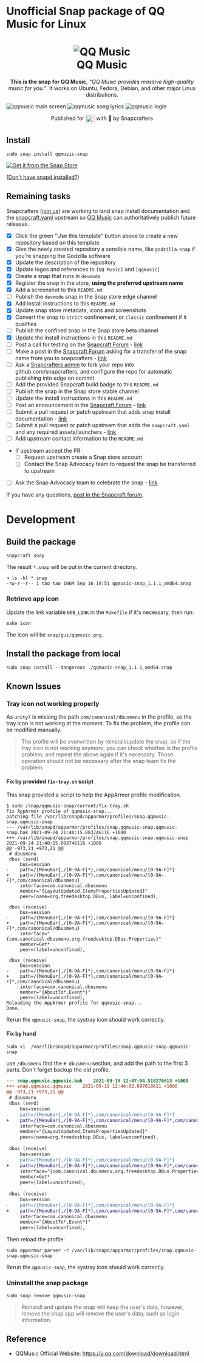 # Unofficial Snap package of QQ Music for Linux

<h1 align="center">
  <img src="./snap/gui/qqmusic.png" alt="QQ Music">
  <br />
  QQ Music
</h1>

<p align="center"><b>This is the snap for QQ Music</b>, <i>“QQ Music provides massive high-quality music for you.”</i>. It works on Ubuntu, Fedora, Debian, and other major Linux
distributions.</p>

<!-- Uncomment and modify this when you are provided a build status badge
<p align="center">
<a href="https://snapcraft.io/qqmusic">
  <img alt="enpass" src="https://snapcraft.io/qqmusic/badge.svg" />
</a>
<a href="https://snapcraft.io/qqmusic">
  <img alt="enpass" src="https://snapcraft.io/qqmusic/trending.svg?name=0" />
</a>
</p>
-->

![qqmusic main screen](doc/screenshot-main.png?raw=true "qqmusic main screen")
![qqmusic song lyrics](doc/screenshot-lyrics.png?raw=true "qqmusic song lyrics")
![qqmusic login](doc/screenshot-login.png?raw=true "qqmusic login")


<p align="center">Published for <img src="https://raw.githubusercontent.com/anythingcodes/slack-emoji-for-techies/gh-pages/emoji/tux.png" align="top" width="24" /> with 💝 by Snapcrafters</p>

## Install

    sudo snap install qqmusic-snap

<!-- Uncomment and modify this when your snap is available on the store -->
[![Get it from the Snap Store](https://snapcraft.io/static/images/badges/en/snap-store-white.svg)](https://snapcraft.io/qqmusic-snap)


([Don't have snapd installed?](https://snapcraft.io/docs/core/install))

## Remaining tasks
<!-- Uncomment and modify this when you have a screenshot
![qqmusic](screenshot.png?raw=true "qqmusic")
-->

Snapcrafters ([join us](https://forum.snapcraft.io/t/join-snapcrafters/1325)) 
are working to land snap install documentation and
the [snapcraft.yaml](https://github.com/snapcrafters/fork-and-rename-me/blob/master/snap/snapcraft.yaml)
upstream so [QQ Music](https://y.qq.com/download/download.html) can authoritatively publish future releases.

  - [x] Click the green "Use this template" button above to create a new repository based on this template
  - [x] Give the newly created repository a sensible name, like `godzilla-snap` if you're snapping the Godzilla software
  - [x] Update the description of the repository
  - [x] Update logos and references to `[QQ Music]` and `[qqmusic]`
  - [x] Create a snap that runs in `devmode`
  - [x] Register the snap in the store, **using the preferred upstream name**
  - [x] Add a screenshot to this `README.md`
  - [ ] Publish the `devmode` snap in the Snap store edge channel
  - [x] Add install instructions to this `README.md`
  - [x] Update snap store metadata, icons and screenshots
  - [x] Convert the snap to `strict` confinement, or `classic` confinement if it qualifies
  - [ ] Publish the confined snap in the Snap store beta channel
  - [x] Update the install instructions in this `README.md`
  - [ ] Post a call for testing on the [Snapcraft Forum](https://forum.snapcraft.io) - [link]()
  - [ ] Make a post in the [Snapcraft Forum](https://forum.snapcraft.io) asking for a transfer of the snap name from you to snapcrafters - [link]()
  - [ ] Ask a [Snapcrafters admin](https://github.com/orgs/snapcrafters/people?query=%20role%3Aowner) to fork your repo into github.com/snapcrafters, and configure the repo for automatic publishing into edge on commit
  - [ ] Add the provided Snapcraft build badge to this `README.md`
  - [ ] Publish the snap in the Snap store stable channel
  - [ ] Update the install instructions in this `README.md`
  - [ ] Post an announcement in the [Snapcraft Forum](https://forum.snapcraft.io) - [link]()
  - [ ] Submit a pull request or patch upstream that adds snap install documentation - [link]()
  - [ ] Submit a pull request or patch upstream that adds the `snapcraft.yaml` and any required assets/launchers - [link]()
  - [ ] Add upstream contact information to the `README.md`  
  - If upstream accept the PR:
    - [ ] Request upstream create a Snap store account
    - [ ] Contact the Snap Advocacy team to request the snap be transferred to upstream
  - [ ] Ask the Snap Advocacy team to celebrate the snap - [link]()

If you have any questions, [post in the Snapcraft forum](https://forum.snapcraft.io).

<!--
## The Snapcrafters

| [![Your Name](https://gravatar.com/avatar/bc0bced65e963eb5c3a16cab8b004431/?s=128)](https://github.com/yourname/) |
| :---: |
| [Your Name](https://github.com/yourname/) |
--> 

<!-- Uncomment and modify this when you have upstream contacts
## Upstream

| [![Upstream Name](https://gravatar.com/avatar/bc0bced65e963eb5c3a16cab8b004431?s=128)](https://github.com/upstreamname) |
| :---: |
| [Upstream Name](https://github.com/upstreamname) |
-->

# Development

## Build the package

```shell
snapcraft snap
```

The result `*.snap` will be put in the current directory.

```shell
➜ ls -hl *.snap
-rw-r--r-- 1 tao tao 106M Sep 16 19:51 qqmusic-snap_1.1.1_amd64.snap
```

### Retrieve app icon

Update the link variable `DEB_LINK` in the `Makefile` if it's necessary, then run:

```shel
make icon
```

The icon will be `snap/gui/qqmusic.png`.

## Install the package from local

```shell
sudo snap install --dangerous ./qqmusic-snap_1.1.1_amd64.snap
```

## Known Issues

### Tray icon not working properly

As `unity7` is missing the path `com/canonical/dbusmenu` in the profile, so the tray icon is not working at the moment. To fix the problem, the profile can be modified manually.

> The profile will be overwritten by reinstall/update the snap, so if the tray icon is not working anymore, you can check whether is the profile problem, and repeat the above again if it's necessary.
>Those operation should not be necessary after the snap team fix the problem.

#### Fix by provided `fix-tray.sh` script

This snap provided a script to help the AppArmor profile modification.

```shell
$ sudo /snap/qqmusic-snap/current/fix-tray.sh
Fix AppArmor profile of qqmusic-snap...
patching file /var/lib/snapd/apparmor/profiles/snap.qqmusic-snap.qqmusic-snap
--- /var/lib/snapd/apparmor/profiles/snap.qqmusic-snap.qqmusic-snap.bak	2021-09-24 21:40:15.083746116 +1000
+++ /var/lib/snapd/apparmor/profiles/snap.qqmusic-snap.qqmusic-snap	2021-09-24 21:40:15.083746116 +1000
@@ -973,21 +973,21 @@
 # dbusmenu
 dbus (send)
     bus=session
-    path=/{MenuBar{,/[0-9A-F]*},com/canonical/menu/[0-9A-F]*}
+    path=/{MenuBar{,/[0-9A-F]*},com/canonical/menu/[0-9A-F]*,com/canonical/dbusmenu}
     interface=com.canonical.dbusmenu
     member="{LayoutUpdated,ItemsPropertiesUpdated}"
     peer=(name=org.freedesktop.DBus, label=unconfined),
 
 dbus (receive)
     bus=session
-    path=/{MenuBar{,/[0-9A-F]*},com/canonical/menu/[0-9A-F]*}
+    path=/{MenuBar{,/[0-9A-F]*},com/canonical/menu/[0-9A-F]*,com/canonical/dbusmenu}
     interface="{com.canonical.dbusmenu,org.freedesktop.DBus.Properties}"
     member=Get*
     peer=(label=unconfined),
 
 dbus (receive)
     bus=session
-    path=/{MenuBar{,/[0-9A-F]*},com/canonical/menu/[0-9A-F]*}
+    path=/{MenuBar{,/[0-9A-F]*},com/canonical/menu/[0-9A-F]*,com/canonical/dbusmenu}
     interface=com.canonical.dbusmenu
     member="{AboutTo*,Event*}"
     peer=(label=unconfined),
Reloading the AppArmor profile for qqmusic-snap...
Done.
```

Rerun the `qqmusic-snap`, the systray icon should work correctly.


#### Fix by hand


```shell
sudo vi  /var/lib/snapd/apparmor/profiles/snap.qqmusic-snap.qqmusic-snap
```

use `/dbusmenu` find the `# dbusmenu` section, and add the path to the first 3 parts. Don't forget backup the old profile.

```diff
--- snap.qqmusic.qqmusic.bak	2021-09-19 12:47:04.518276613 +1000
+++ snap.qqmusic.qqmusic	2021-09-19 12:44:02.897018611 +1000
@@ -973,21 +973,21 @@
 # dbusmenu
 dbus (send)
     bus=session
-    path=/{MenuBar{,/[0-9A-F]*},com/canonical/menu/[0-9A-F]*}
+    path=/{MenuBar{,/[0-9A-F]*},com/canonical/menu/[0-9A-F]*,com/canonical/dbusmenu}
     interface=com.canonical.dbusmenu
     member="{LayoutUpdated,ItemsPropertiesUpdated}"
     peer=(name=org.freedesktop.DBus, label=unconfined),
 
 dbus (receive)
     bus=session
-    path=/{MenuBar{,/[0-9A-F]*},com/canonical/menu/[0-9A-F]*}
+    path=/{MenuBar{,/[0-9A-F]*},com/canonical/menu/[0-9A-F]*,com/canonical/dbusmenu}
     interface="{com.canonical.dbusmenu,org.freedesktop.DBus.Properties}"
     member=Get*
     peer=(label=unconfined),
 
 dbus (receive)
     bus=session
-    path=/{MenuBar{,/[0-9A-F]*},com/canonical/menu/[0-9A-F]*}
+    path=/{MenuBar{,/[0-9A-F]*},com/canonical/menu/[0-9A-F]*,com/canonical/dbusmenu}
     interface=com.canonical.dbusmenu
     member="{AboutTo*,Event*}"
     peer=(label=unconfined),
```

Then reload the profile:

```shell
sudo apparmor_parser -r /var/lib/snapd/apparmor/profiles/snap.qqmusic-snap.qqmusic-snap
```

Rerun the `qqmusic-snap`, the systray icon should work correctly.

### Uninstall the snap package

```shell
sudo snap remove qqmusic-snap
```

> Reinstall and update the snap will keep the user's data, however, remove the snap app will remove the user's data, such as login information.

## Reference

* QQMusic Official Website: <https://y.qq.com/download/download.html>

